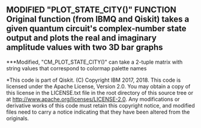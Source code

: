 ## MODIFIED "PLOT_STATE_CITY()" FUNCTION Original function (from IBMQ and Qiskit) takes a given quantum circuit's complex-number state output and plots the real and imaginary amplitude values with two 3D bar graphs

***Modified, "CM_PLOT_STATE_CITY()" can take a 2-tuple matrix with string values that correspond to colormap palette names

*This code is part of Qiskit.
(C) Copyright IBM 2017, 2018.
This code is licensed under the Apache License, Version 2.0. You may
obtain a copy of this license in the LICENSE.txt file in the root directory
of this source tree or at http://www.apache.org/licenses/LICENSE-2.0.
Any modifications or derivative works of this code must retain this
copyright notice, and modified files need to carry a notice indicating
that they have been altered from the originals.
